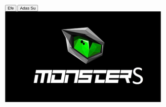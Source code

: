 <button  class="button" 
onclick="window.location.href='https://monstersteamaccount.github.io/efe/'">
<span>Efe</span>  </button>
<button  class="button" 
onclick="window.location.href='https://monstersteamaccount.github.io/adasutetik/'">
<span>Adas Su</span>  </button>
<img src="mon.jpg" alt="Örnek Resim"/>
